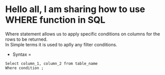 # Hello all, I am sharing how to use WHERE function in SQL  

Where statement allows us to apply specific conditions on columns for the rows to be returned.  
In Simple terms it is used to aplly any filter conditions.  

* Syntax =  
```
Select column_1, column_2 from table_name  
Where condition ;
```


            



